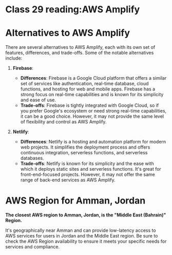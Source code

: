 # Class 29 reading:AWS Amplify

# Alternatives to AWS Amplify

There are several alternatives to AWS Amplify, each with its own set of features, differences, and trade-offs. Some of the notable alternatives include:

1. **Firebase**:
   - **Differences**: Firebase is a Google Cloud platform that offers a similar set of services like authentication, real-time database, cloud functions, and hosting for web and mobile apps. Firebase has a strong focus on real-time capabilities and is known for its simplicity and ease of use.
   - **Trade-offs**: Firebase is tightly integrated with Google Cloud, so if you prefer Google's ecosystem or need strong real-time capabilities, it can be a good choice. However, it may not provide the same level of flexibility and control as AWS Amplify.

2. **Netlify**:
   - **Differences**: Netlify is a hosting and automation platform for modern web projects. It simplifies the deployment process and offers continuous integration, serverless functions, and serverless databases.
   - **Trade-offs**: Netlify is known for its simplicity and the ease with which it deploys static sites and serverless functions. It's great for front-end-focused projects. However, it may not offer the same range of back-end services as AWS Amplify.


# AWS Region for Amman, Jordan

**The closest AWS region to Amman, Jordan, is the "Middle East (Bahrain)" Region.**
 
It's geographically near Amman and can provide low-latency access to AWS services for users in Jordan and the Middle East region. Be sure to check the AWS Region availability to ensure it meets your specific needs for services and compliance.
